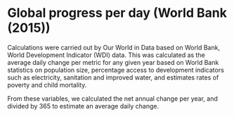 # Global progress per day (World Bank (2015))

Calculations were carried out by Our World in Data based on World Bank, World Development Indicator (WDI) data. This was calculated as the average daily change per metric for any given year based on World Bank statistics on population size, percentage access to development indicators such as electricity, sanitation and improved water, and estimates rates of poverty and child mortality.

From these variables, we calculated the net annual change per year, and divided by 365 to estimate an average daily change.